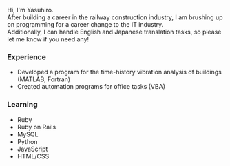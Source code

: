 <!---
yasuhiro112358/yasuhiro112358 is a ✨ special ✨ repository because its `README.md` (this file) appears on your GitHub profile.
You can click the Preview link to take a look at your changes.
--->

Hi, I'm Yasuhiro.  
After building a career in the railway construction industry, I am brushing up on programming for a career change to the IT industry.  
Additionally, I can handle English and Japanese translation tasks, so please let me know if you need any!

### Experience
- Developed a program for the time-history vibration analysis of buildings (MATLAB, Fortran)
- Created automation programs for office tasks (VBA)

### Learning
- Ruby
- Ruby on Rails
- MySQL
- Python
- JavaScript
- HTML/CSS
